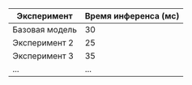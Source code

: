 | Эксперимент  | Время инференса (мс) |
|--------------|----------------------|
| Базовая модель| 30                   |
| Эксперимент 2| 25                   |
| Эксперимент 3| 35                   |
| ...          | ...                  |
